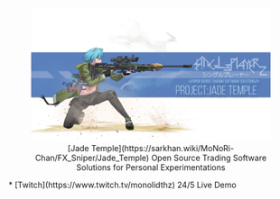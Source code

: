 <figure>
  <img src="./assignX_16by9Fx.png" alt="drawing" title="Jade Temple Open Source Trading Software Solutions, by MoNoRi-Chan (モノリちゃん) the FX Sniper"/>
  <figcaption>
    <center>
      [Jade Temple](https://sarkhan.wiki/MoNoRi-Chan/FX_Sniper/Jade_Temple) Open Source Trading Software Solutions for Personal Experimentations
    </center>
  </figcaption>
</figure>
* [Twitch](https://www.twitch.tv/monolidthz) 24/5 Live Demo 